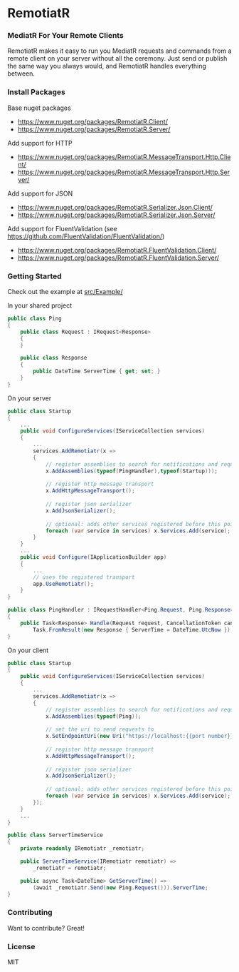 
# RemotiatR

### MediatR For Your Remote Clients
RemotiatR makes it easy to run you MediatR requests and commands from a remote client on your server without all the ceremony. Just send or publish the same way you always would, and RemotiatR handles everything between.

### Install Packages
Base nuget packages
- <https://www.nuget.org/packages/RemotiatR.Client/>
- <https://www.nuget.org/packages/RemotiatR.Server/>

Add support for HTTP
- <https://www.nuget.org/packages/RemotiatR.MessageTransport.Http.Client/>
- <https://www.nuget.org/packages/RemotiatR.MessageTransport.Http.Server/>

Add support for JSON
- <https://www.nuget.org/packages/RemotiatR.Serializer.Json.Client/>
- <https://www.nuget.org/packages/RemotiatR.Serializer.Json.Server/>

Add support for FluentValidation (see <https://github.com/FluentValidation/FluentValidation/>)
- <https://www.nuget.org/packages/RemotiatR.FluentValidation.Client/>
- <https://www.nuget.org/packages/RemotiatR.FluentValidation.Server/>

### Getting Started
Check out the example at [src/Example/](https://github.com/kevinarthurackerman/RemotiatR/tree/master/src/Example)

In your shared project
```csharp
public class Ping
{
    public class Request : IRequest<Response>
    {
    }

    public class Response
    {
        public DateTime ServerTime { get; set; }
    }
}
```

On your server
```csharp
public class Startup
{
    ...
    public void ConfigureServices(IServiceCollection services)
    {
        ...
        services.AddRemotiatr(x => 
        {
            // register assemblies to search for notifications and requests
            x.AddAssemblies(typeof(PingHandler),typeof(Startup)));
			
			// register http message transport
            x.AddHttpMessageTransport();
            
			// register json serializer
            x.AddJsonSerializer();
            
            // optional: adds other services registered before this point
            foreach (var service in services) x.Services.Add(service);
        }
    }
    ...
    public void Configure(IApplicationBuilder app)
    {
        ...
        // uses the registered transport
        app.UseRemotiatr();
    }
}

public class PingHandler : IRequestHandler<Ping.Request, Ping.Response>
{
    public Task<Response> Handle(Request request, CancellationToken cancellationToken) =>
        Task.FromResult(new Response { ServerTime = DateTime.UtcNow });
}
```

On your client
```csharp
public class Startup
{
    public void ConfigureServices(IServiceCollection services)
    {
        ...
        services.AddRemotiatr(x =>
        {
            // register assemblies to search for notifications and requests
            x.AddAssemblies(typeof(Ping));
            
            // set the uri to send requests to
            x.SetEndpointUri(new Uri("https://localhost:{{port number}}/remotiatr"));
			
			// register http message transport
            x.AddHttpMessageTransport();
            
			// register json serializer
            x.AddJsonSerializer();          
			
            // optional: adds other services registered before this point
            foreach (var service in services) x.Services.Add(service);
        });
    }
    ...
}

public class ServerTimeService
{
    private readonly IRemotiatr _remotiatr;

    public ServerTimeService(IRemotiatr remotiatr) =>
        _remotiatr = remotiatr;

    public async Task<DateTime> GetServerTime() =>
        (await _remotiatr.Send(new Ping.Request())).ServerTime;
}
```

### Contributing
Want to contribute? Great!

### License
MIT
